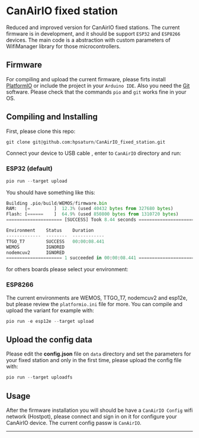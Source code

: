 # CanAirIO fixed station

Reduced and improved version for CanAirIO fixed stations. The current firmware is in development, and it should be support `ESP32` and `ESP8266` devices. The main code is a abstraction with custom parameters of WifiManager library for those microcontrollers.

## Firmware

For compiling and upload the current firmware, please firts install [PlatformIO](https://platformio.org/install) or include the project in your `Arduino IDE`. Also you need the [Git](https://git-scm.com/downloads) software. Please check that the commands `pio` and `git` works fine in your OS.

## Compiling and Installing

First, please clone this repo:

```python
git clone git@github.com:hpsaturn/CanAirIO_fixed_station.git
```

Connect your device to USB cable , enter to `CanAirIO` directory and run:

### ESP32 (default)

```python
pio run --target upload
```

You should have something like this:

```python
Building .pio/build/WEMOS/firmware.bin
RAM:   [=         ]  12.3% (used 40432 bytes from 327680 bytes)
Flash: [======    ]  64.9% (used 850800 bytes from 1310720 bytes)
===================== [SUCCESS] Took 8.44 seconds ======================

Environment    Status    Duration
-------------  --------  ------------
TTGO_T7        SUCCESS   00:00:08.441
WEMOS          IGNORED
nodemcuv2      IGNORED
===================== 1 succeeded in 00:00:08.441 ======================
```

for others boards please select your environment:

### ESP8266

The current environments are WEMOS, TTGO_T7, nodemcuv2 and esp12e, but please review the `platformio.ini` file for more.
You can compile and upload the variant for example with:

```python
pio run -e esp12e --target upload
```

## Upload the config data

Please edit the **config.json** file on `data` directory and set the parameters for your fixed station and only in the first time, please upload the config file with:

```python
pio run --target uploadfs
```

## Usage

After the firmware installation you will should be have a `CanAirIO Config` wifi network (Hostpot), please connect and sign in on it for configure your CanAirIO device. The current config passw is `CanAirIO`.

---
